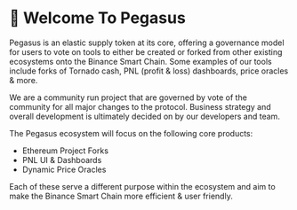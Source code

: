 # 👋 Welcome To Pegasus

Pegasus is an elastic supply token at its core, offering a governance model for users to vote on tools to either be created or forked from other existing ecosystems onto the Binance Smart Chain. Some examples of our tools include forks of Tornado cash, PNL \(profit & loss\) dashboards, price oracles & more. 

We are a community run project that are governed by vote of the community for all major changes to the protocol. Business strategy and overall development is ultimately decided on by our developers and team.  
  
The Pegasus ecosystem will focus on the following core products:

* Ethereum Project Forks 
* PNL UI & Dashboards
* Dynamic Price Oracles 

Each of these serve a different purpose within the ecosystem and aim to make the Binance Smart Chain more efficient & user friendly. 

